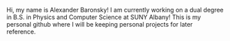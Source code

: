 Hi, my name is Alexander Baronsky! I am currently working on a dual degree in B.S. in Physics and Computer Science at SUNY Albany!
This is my personal github where I will be keeping personal projects for later reference.

<!---
ABaronCode/ABaronCode is a ✨ special ✨ repository because its `README.md` (this file) appears on your GitHub profile.
You can click the Preview link to take a look at your changes.
--->
